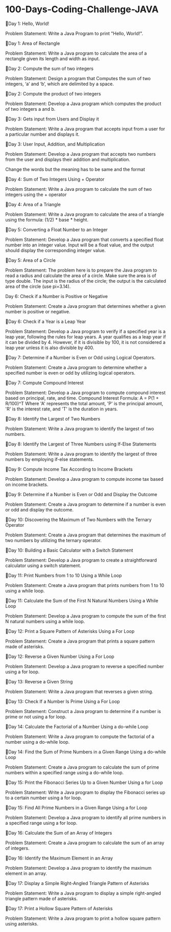 # 100-Days-Coding-Challenge-JAVA

📌Day 1: Hello, World!

Problem Statement: Write a Java Program to print "Hello, World!".

📌Day 1: Area of Rectangle

Problem Statement: Write a Java program to calculate the area of a rectangle given its length and width as input.

📌Day 2: Compute the sum of two integers

Problem Statement: Design a program that Computes the sum of two integers, ‘a’ and ‘b’, which are delimited by a space.

📌Day 2: Compute the product of two integers

Problem Statement: Develop a Java program which computes the product of two integers a and b.

📌Day 3: Gets input from Users and Display it

Problem Statement: Write a Java program that accepts input from a user for a particular number and displays it.

📌Day 3: User Input, Addition, and Multiplication

Problem Statement: Develop a Java program that accepts two numbers from the user and displays their addition and multiplication.

Change the words but the meaning has to be same and the format

📌Day 4: Sum of Two Integers Using + Operator

Problem Statement: Write a Java program to calculate the sum of two integers using the + operator

📌Day 4: Area of a Triangle

Problem Statement: Write a Java program to calculate the area of a triangle using the formula: (1/2) * base * height.

📌Day 5: Converting a Float Number to an Integer

Problem Statement: Develop a Java program that converts a specified float number into an integer value. Input will be a float value, and the output should display the corresponding integer value.

📌Day 5: Area of a Circle

Problem Statement: The problem here is to prepare the Java program to read a radius and calculate the area of a circle. Make sure the area is of type double. The input is the radius of the circle; the output is the calculated area of the circle (use pi=3.14).

Day 6: Check if a Number is Positive or Negative

Problem Statement: Create a Java program that determines whether a given number is positive or negative.

📌Day 6: Check if a Year is a Leap Year

Problem Statement: Develop a Java program to verify if a specified year is a leap year, following the rules for leap years. A year qualifies as a leap year if it can be divided by 4. However, if it is divisible by 100, it is not considered a leap year unless it is also divisible by 400.

📌Day 7: Determine if a Number is Even or Odd using Logical Operators.

Problem Statement: Create a Java program to determine whether a specified number is even or odd by utilizing logical operators.

📌Day 7: Compute Compound Interest

Problem Statement: Develop a Java program to compute compound interest based on principal, rate, and time. Compound Interest Formula: A = P(1 + R/100)^T Where 'A' represents the total amount, 'P' is the principal amount, 'R' is the interest rate, and 'T' is the duration in years.

📌Day 8: Identify the Largest of Two Numbers

Problem Statement: Write a Java program to identify the largest of two numbers.

📌Day 8: Identify the Largest of Three Numbers using If-Else Statements

Problem Statement: Write a Java program to identify the largest of three numbers by employing if-else statements.

📌Day 9: Compute Income Tax According to Income Brackets

Problem Statement: Develop a Java program to compute income tax based on income brackets.

📌Day 9: Determine if a Number is Even or Odd and Display the Outcome

Problem Statement: Create a Java program to determine if a number is even or odd and display the outcome.

📌Day 10: Discovering the Maximum of Two Numbers with the Ternary Operator

Problem Statement: Create a Java program that determines the maximum of two numbers by utilizing the ternary operator.

📌Day 10: Building a Basic Calculator with a Switch Statement

Problem Statement: Develop a Java program to create a straightforward calculator using a switch statement.

📌Day 11: Print Numbers from 1 to 10 Using a While Loop

Problem Statement: Create a Java program that prints numbers from 1 to 10 using a while loop.

📌Day 11: Calculate the Sum of the First N Natural Numbers Using a While Loop

Problem Statement: Develop a Java program to compute the sum of the first N natural numbers using a while loop.

📌Day 12: Print a Square Pattern of Asterisks Using a For Loop

Problem Statement: Create a Java program that prints a square pattern made of asterisks.

📌Day 12: Reverse a Given Number Using a For Loop

Problem Statement: Develop a Java program to reverse a specified number using a for loop.

📌Day 13: Reverse a Given String

Problem Statement: Write a Java program that reverses a given string.

📌Day 13: Check If a Number Is Prime Using a For Loop

Problem Statement: Construct a Java program to determine if a number is prime or not using a for loop.

📌Day 14: Calculate the Factorial of a Number Using a do-while Loop

Problem Statement: Write a Java program to compute the factorial of a number using a do-while loop.

📌Day 14: Find the Sum of Prime Numbers in a Given Range Using a do-while Loop

Problem Statement: Create a Java program to calculate the sum of prime numbers within a specified range using a do-while loop.

📌Day 15: Print the Fibonacci Series Up to a Given Number Using a for Loop

Problem Statement: Write a Java program to display the Fibonacci series up to a certain number using a for loop.

📌Day 15: Find All Prime Numbers in a Given Range Using a for Loop

Problem Statement: Develop a Java program to identify all prime numbers in a specified range using a for loop.

📌Day 16: Calculate the Sum of an Array of Integers

Problem Statement: Create a Java program to calculate the sum of an array of integers.

📌Day 16: Identify the Maximum Element in an Array

Problem Statement: Develop a Java program to identify the maximum element in an array.

📌Day 17: Display a Simple Right-Angled Triangle Pattern of Asterisks

Problem Statement: Write a Java program to display a simple right-angled triangle pattern made of asterisks.

📌Day 17: Print a Hollow Square Pattern of Asterisks

Problem Statement: Write a Java program to print a hollow square pattern using asterisks.

